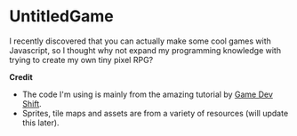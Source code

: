 # UntitledGame

I recently discovered that you can actually make some cool games with Javascript, so I thought why not expand my programming knowledge with trying to create my own tiny pixel RPG?

**Credit**
- The code I'm using is mainly from the amazing tutorial by [Game Dev Shift](https://gamedevshift.com/pizza-legends).
- Sprites, tile maps and assets are from a variety of resources (will update this later).
